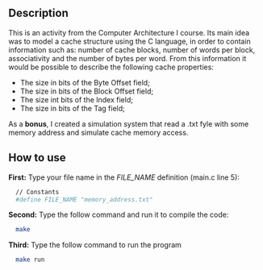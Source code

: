 ## Description
This is an activity from the Computer Architecture I course. Its main idea was to model a cache structure using the C language, in order to contain information such as: number of cache blocks, number of words per block, associativity and the number of bytes per word. From this information it would be possible to describe the following cache properties:
 - The size in bits of the Byte Offset field;
 - The size in bits of the Block Offset field;
 - The size int bits of the Index field;
 - The size in bits of the Tag field;

As a **bonus**, I created a simulation system that read a .txt fyle with some memory address and simulate cache memory access.

## How to use
**First:** Type your file name in the _FILE_NAME_ definition (main.c line 5):
```bash
  // Constants
  #define FILE_NAME "memory_address.txt"
```

**Second:** Type the follow command and run it to compile the code:
```bash
  make
```

**Third:** Type the follow command to run the program
```bash
  make run
```
